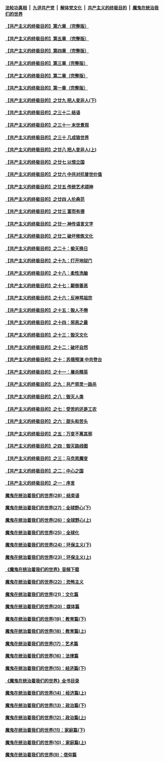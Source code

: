 ####  [法轮功真相](../../../../basic/blob/master/README.md?t=11171801) &nbsp;|&nbsp; [九评共产党](../../../../9ping.md/blob/master/README.md?t=11171801) &nbsp;|&nbsp; [解体党文化](../../../../jtdwh.md/blob/master/README.md?t=11171801)  &nbsp;|&nbsp; [共产主义的终极目的](../../../../gczydzjmd.md/blob/master/README.md?t=11171801) &nbsp;|&nbsp; [魔鬼在统治我们的世界](../../../../mgztzwmdsj.md/blob/master/README.md?t=11171801) 

#### [【共产主义的终极目的】第六章 （完整版）](../pages/nsc422/n11428913.md?t=11171801) 

#### [【共产主义的终极目的】第五章 （完整版）](../pages/nsc422/n11428912.md?t=11171801) 

#### [【共产主义的终极目的】第四章 （完整版）](../pages/nsc422/n11428907.md?t=11171801) 

#### [【共产主义的终极目的】第三章（完整版）](../pages/nsc422/n11428848.md?t=11171801) 

#### [【共产主义的终极目的】第二章（完整版）](../pages/nsc422/n11428831.md?t=11171801) 

#### [【共产主义的终极目的】第一章（完整版）](../pages/nsc422/n11417651.md?t=11171801) 

#### [【共产主义的终极目的】之廿九 把人变非人(下)](../pages/nsc422/n11344140.md?t=11171801) 

#### [【共产主义的终极目的】之三十二 结语](../pages/nsc422/n11360535.md?t=11171801) 

#### [【共产主义的终极目的】之三十一 末世景观](../pages/nsc422/n11351129.md?t=11171801) 

#### [【共产主义的终极目的】之三十 几成狼世界](../pages/nsc422/n11348280.md?t=11171801) 

#### [【共产主义的终极目的】之廿八 把人变非人(上)](../pages/nsc422/n11340492.md?t=11171801) 

#### [【共产主义的终极目的】之廿七 以恨立国](../pages/nsc422/n11336944.md?t=11171801) 

#### [【共产主义的终极目的】之廿六 中共对抗普世价值](../pages/nsc422/n11324785.md?t=11171801) 

#### [【共产主义的终极目的】之廿五 传统艺术颂神](../pages/nsc422/n11296396.md?t=11171801) 

#### [【共产主义的终极目的】之廿四 人伦典范](../pages/nsc422/n11296397.md?t=11171801) 

#### [【共产主义的终极目的】之廿三 富而有德](../pages/nsc422/n11283598.md?t=11171801) 

#### [【共产主义的终极目的】之廿一 神传语言文字](../pages/nsc422/n11263265.md?t=11171801) 

#### [【共产主义的终极目的】之廿二 破坏修炼文化](../pages/nsc422/n11245728.md?t=11171801) 

#### [【共产主义的终极目的】之二十：偷天换日](../pages/nsc422/n11238846.md?t=11171801) 

#### [【共产主义的终极目的】之十九：打开地狱门](../pages/nsc422/n11206376.md?t=11171801) 

#### [【共产主义的终极目的】之十八：柔性洗脑](../pages/nsc422/n11199994.md?t=11171801) 

#### [【共产主义的终极目的】之十七：颠倒善恶](../pages/nsc422/n11179782.md?t=11171801) 

#### [【共产主义的终极目的】之十六：反神骂祖宗](../pages/nsc422/n11166798.md?t=11171801) 

#### [【共产主义的终极目的】之十五：毁人不倦](../pages/nsc422/n11166792.md?t=11171801) 

#### [【共产主义的终极目的】之十四：邪恶之最](../pages/nsc422/n11150249.md?t=11171801) 

#### [【共产主义的终极目的】之十三：毁灭文化](../pages/nsc422/n11135227.md?t=11171801) 

#### [【共产主义的终极目的】之十二：破坏自然](../pages/nsc422/n11135214.md?t=11171801) 

#### [【共产主义的终极目的】之十：苏俄预演 中共登台](../pages/nsc422/n11118424.md?t=11171801) 

#### [【共产主义的终极目的】之十一：屠杀精英](../pages/nsc422/n11118442.md?t=11171801) 

#### [【共产主义的终极目的】之九：共产邪灵一路杀](../pages/nsc422/n11114139.md?t=11171801) 

#### [【共产主义的终极目的】之八：毁灭人类](../pages/nsc422/n11108503.md?t=11171801) 

#### [【共产主义的终极目的】之七：受苦的还是工农](../pages/nsc422/n11101809.md?t=11171801) 

#### [【共产主义的终极目的】之六：甜头和苦头](../pages/nsc422/n11096971.md?t=11171801) 

#### [【共产主义的终极目的】之五：万变不离其邪](../pages/nsc422/n11091285.md?t=11171801) 

#### [【共产主义的终极目的】之四：毁灭路线图](../pages/nsc422/n11086284.md?t=11171801) 

#### [【共产主义的终极目的】之三：马克思魔变](../pages/nsc422/n11061941.md?t=11171801) 

#### [【共产主义的终极目的】之二：中心之国](../pages/nsc422/n11047728.md?t=11171801) 

#### [【共产主义的终极目的】之一：序言](../pages/nsc422/n11086077.md?t=11171801) 

#### [魔鬼在统治着我们的世界(28)：结束语](../pages/nsc422/n10936246.md?t=11171801) 

#### [魔鬼在统治着我们的世界(27)：全球野心(下)](../pages/nsc422/n10928319.md?t=11171801) 

#### [魔鬼在统治着我们的世界(26)：全球野心(上)](../pages/nsc422/n10900318.md?t=11171801) 

#### [魔鬼在统治着我们的世界(25)：全球化](../pages/nsc422/n10788205.md?t=11171801) 

#### [魔鬼在统治着我们的世界(24)：环保主义(下)](../pages/nsc422/n10695307.md?t=11171801) 

#### [魔鬼在统治着我们的世界(23)：环保主义(上)](../pages/nsc422/n10688613.md?t=11171801) 

#### [《魔鬼在统治着我们的世界》音频下载](../pages/nsc422/n10635553.md?t=11171801) 

#### [魔鬼在统治着我们的世界(22)：恐怖主义](../pages/nsc422/n10614727.md?t=11171801) 

#### [魔鬼在统治着我们的世界(21)：文化篇](../pages/nsc422/n10597706.md?t=11171801) 

#### [魔鬼在统治着我们的世界(20)：媒体篇](../pages/nsc422/n10586579.md?t=11171801) 

#### [魔鬼在统治着我们的世界(19)：教育篇(下)](../pages/nsc422/n10564808.md?t=11171801) 

#### [魔鬼在统治着我们的世界(18)：教育篇(上)](../pages/nsc422/n10526970.md?t=11171801) 

#### [魔鬼在统治着我们的世界(17)：艺术篇](../pages/nsc422/n10499093.md?t=11171801) 

#### [魔鬼在统治着我们的世界(16)：法律篇](../pages/nsc422/n10485969.md?t=11171801) 

#### [魔鬼在统治着我们的世界(15)：经济篇(下)](../pages/nsc422/n10469975.md?t=11171801) 

#### [《魔鬼在统治着我们的世界》全书目录](../pages/nsc422/n10464261.md?t=11171801) 

#### [魔鬼在统治着我们的世界(14)：经济篇(上)](../pages/nsc422/n10457370.md?t=11171801) 

#### [魔鬼在统治着我们的世界(13)：政治篇(下)](../pages/nsc422/n10448270.md?t=11171801) 

#### [魔鬼在统治着我们的世界(12)：政治篇(上)](../pages/nsc422/n10444576.md?t=11171801) 

#### [魔鬼在统治着我们的世界(11)：家庭篇(下)](../pages/nsc422/n10440961.md?t=11171801) 

#### [魔鬼在统治着我们的世界(10)：家庭篇(上)](../pages/nsc422/n10435448.md?t=11171801) 

#### [魔鬼在统治着我们的世界(9)：信仰篇](../pages/nsc422/n10432159.md?t=11171801) 

